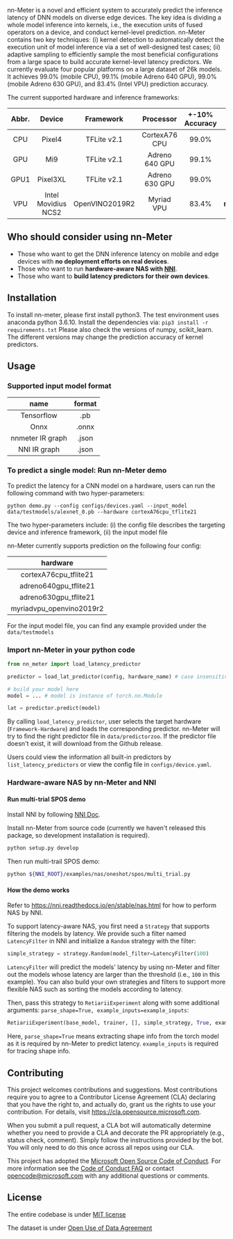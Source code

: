 
nn-Meter is a novel and efficient system to accurately predict the inference latency of DNN models on diverse edge devices. The key idea is dividing a whole model inference into kernels, i.e., the execution units of fused operators on a device, and conduct kernel-level prediction.
nn-Meter contains two key techniques: (i) kernel detection to automatically detect the execution unit of model inference via a set of well-designed test cases; (ii) adaptive sampling to efficiently sample the most beneficial configurations from a large space to build accurate kernel-level latency predictors.
We currently evaluate four popular platforms on a large dataset of 26k models. It achieves 99.0% (mobile CPU), 99.1% (mobile Adreno 640 GPU), 99.0% (mobile Adreno 630 GPU), and 83.4% (Intel VPU) prediction accuracy.

The current supported hardware and inference frameworks:

| Abbr. |        Device       |    Framework   |    Processor   | +-10%  Accuracy | key in nn-Meter usage       |
|:----:|:-------------------:|:--------------:|:--------------:|:------------------:|:-------------------:|
|  CPU |        Pixel4       |   TFLite v2.1  |  CortexA76 CPU |        99.0%       |      **cortexA76cpu_tflite21**       |
|  GPU |         Mi9         |   TFLite v2.1  | Adreno 640 GPU |        99.1%       |    **adreno640gpu_tflite21**       |
| GPU1 |       Pixel3XL      |   TFLite v2.1  | Adreno 630 GPU |        99.0%       | **adreno630gpu_tflite21**      |
|  VPU | Intel Movidius NCS2 | OpenVINO2019R2 |   Myriad VPU   |        83.4%       | **myriadvpu_openvino2019r2** |


## Who should consider using nn-Meter
- Those who want to get the DNN inference latency on mobile and edge devices with **no deployment efforts on real devices**.
- Those who want to run **hardware-aware NAS with [NNI](https://github.com/microsoft/nni)**.
- Those who want to **build latency predictors for their own devices**.
## Installation

To install nn-meter, please first install python3. The test environment uses anaconda python 3.6.10. Install the dependencies via:
`pip3 install -r requirements.txt`
Please also check the versions of numpy, scikit_learn. The different versions may change the prediction accuracy of kernel predictors.

## Usage
### Supported input model format

| name |        format       |
|:----:|:-------------------:|
|  Tensorflow |        .pb     |  
|  Onnx |         .onnx         | 
| nnmeter IR graph  |       .json     |
|  NNI IR graph | .json |
### To predict a single model: Run nn-Meter demo
To predict the latency for a CNN model on a hardware, users can run the following command with two hyper-parameters:
```
python demo.py --config configs/devices.yaml --input_model data/testmodels/alexnet_0.pb --hardware cortexA76cpu_tflite21
```
The two hyper-parameters include: (i) the config file describes the targeting device and inference framework, (ii) the input model file

nn-Meter currently supports prediction on the following four config:

|   hardware     |
|:-------------------:|
|        cortexA76cpu_tflite21       |
|         adreno640gpu_tflite21         |
|       adreno630gpu_tflite21      |
| myriadvpu_openvino2019r2 |

For the input model file, you can find any example provided under the `data/testmodels`


### Import nn-Meter in your python code
```python
from nn_meter import load_latency_predictor

predictor = load_lat_predictor(config, hardware_name) # case insensitive in backend

# build your model here
model = ... # model is instance of torch.nn.Module

lat = predictor.predict(model)
```
By calling `load_latency_predictor`, user selects the target hardware (`Framework-Hardware`) and loads the corresponding predictor. nn-Meter will try to find the right predictor file in `data/predictorzoo`. If the predictor file doesn't exist, it will download from the Github release.

Users could view the information all built-in predictors by `list_latency_predictors` or view the config file in `configs/device.yaml`.



### Hardware-aware NAS by nn-Meter and NNI

#### Run multi-trial SPOS demo
Install NNI by following [NNI Doc](https://nni.readthedocs.io/en/stable/Tutorial/InstallationLinux.html#installation).

Install nn-Meter from source code (currently we haven't released this package, so development installation is required).

```bash
python setup.py develop
```

Then run multi-trail SPOS demo:

```bash
python ${NNI_ROOT}/examples/nas/oneshot/spos/multi_trial.py
```

#### How the demo works
Refer to https://nni.readthedocs.io/en/stable/nas.html for how to perform NAS by NNI.

To support latency-aware NAS, you first need a `Strategy` that supports filtering the models by latency. We provide such a filter named `LatencyFilter` in NNI and initialize a `Random` strategy with the filter:

```python
simple_strategy = strategy.Random(model_filter=LatencyFilter(100)
```

`LatencyFilter` will predict the models' latency by using nn-Meter and filter out the models whose latency are larger than the threshold (i.e., `100` in this example).
You can also build your own strategies and filters to support more flexible NAS such as sorting the models according to latency.

Then, pass this strategy to `RetiariiExperiment` along with some additional arguments: `parse_shape=True, example_inputs=example_inputs`:
```python
RetiariiExperiment(base_model, trainer, [], simple_strategy, True, example_inputs)
```
Here, `parse_shape=True` means extracting shape info from the torch model as it is required by nn-Meter to predict latency. `example_inputs` is required for tracing shape info.

## Contributing

This project welcomes contributions and suggestions.  Most contributions require you to agree to a
Contributor License Agreement (CLA) declaring that you have the right to, and actually do, grant us
the rights to use your contribution. For details, visit https://cla.opensource.microsoft.com.

When you submit a pull request, a CLA bot will automatically determine whether you need to provide
a CLA and decorate the PR appropriately (e.g., status check, comment). Simply follow the instructions
provided by the bot. You will only need to do this once across all repos using our CLA.

This project has adopted the [Microsoft Open Source Code of Conduct](https://opensource.microsoft.com/codeofconduct/).
For more information see the [Code of Conduct FAQ](https://opensource.microsoft.com/codeofconduct/faq/) or
contact [opencode@microsoft.com](mailto:opencode@microsoft.com) with any additional questions or comments.

## License
The entire codebase is under [MIT license](https://github.com/microsoft/nn-Meter/blob/main/LICENSE)

The dataset is under [Open Use of Data Agreement](https://github.com/Community-Data-License-Agreements/Releases/blob/main/O-UDA-1.0.md)

